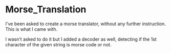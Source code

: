 # Morse_Translation
I've been asked to create a morse translator, without any further instruction. This is what I came with.

I wasn't asked to do it but I added a decoder as well, detecting if the 1st character of the given string is morse code or not.

